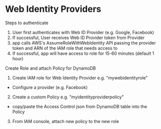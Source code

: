 # Web Identity Providers

Steps to authenticate
1. User first authenticates with Web ID Provider (e.g. Google, Facebook)
2. If successful, User receives Web ID Provider token from Provider
3. app calls AWS's AssumeRoleWithWebIdentity API passing the provider token and ARN of the IAM role that needs access to
4. If successful, app will have access to role for 15-60 minutes (default 1 hour)

Create Role and attach Policy for DynamoDB
1. Create IAM role for Web Identity Provider e.g. "mywebidentityrole"
  - Configure a provider (e.g. Facebook)
2. Create a custom Policy e.g. "myidentityproviderpolicy"
  - copy/paste the Access Control json from DynamoDB table into the Policy
3. From IAM console, attach new policy to the new role
